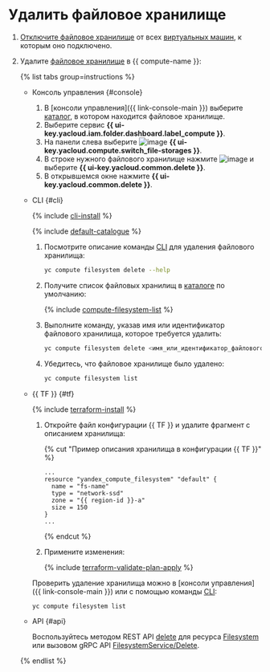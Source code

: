 # Удалить файловое хранилище

1. [Отключите файловое хранилище](detach-from-vm.md) от всех [виртуальных машин](../../concepts/vm.md), к которым оно подключено.
1. Удалите [файловое хранилище](../../concepts/filesystem.md) в {{ compute-name }}:

   {% list tabs group=instructions %}

   - Консоль управления {#console}

     1. В [консоли управления]({{ link-console-main }}) выберите [каталог](../../../resource-manager/concepts/resources-hierarchy.md#folder), в котором находится файловое хранилище.
     1. Выберите сервис **{{ ui-key.yacloud.iam.folder.dashboard.label_compute }}**.
     1. На панели слева выберите ![image](../../../_assets/console-icons/nodes-right.svg) **{{ ui-key.yacloud.compute.switch_file-storages }}**.
     1. В строке нужного файлового хранилище нажмите ![image](../../../_assets/console-icons/ellipsis.svg) и выберите **{{ ui-key.yacloud.common.delete }}**.
     1. В открывшемся окне нажмите **{{ ui-key.yacloud.common.delete }}**.

   - CLI {#cli}

     {% include [cli-install](../../../_includes/cli-install.md) %}

     {% include [default-catalogue](../../../_includes/default-catalogue.md) %}

     1. Посмотрите описание команды [CLI](../../../cli/) для удаления файлового хранилища:

        ```bash
        yc compute filesystem delete --help
        ```

     1. Получите список файловых хранилищ в [каталоге](../../../resource-manager/concepts/resources-hierarchy.md#folder) по умолчанию:

        {% include [compute-filesystem-list](../../_includes_service/compute-filesystem-list.md) %}

     1. Выполните команду, указав имя или идентификатор файлового хранилища, которое требуется удалить:

        ```bash
        yc compute filesystem delete <имя_или_идентификатор_файлового_хранилища>
        ```

     1. Убедитесь, что файловое хранилище было удалено:

        ```bash
        yc compute filesystem list
        ```

   - {{ TF }} {#tf}

     {% include [terraform-install](../../../_includes/terraform-install.md) %}

     1. Откройте файл конфигурации {{ TF }} и удалите фрагмент с описанием хранилища:

        {% cut "Пример описания хранилища в конфигурации {{ TF }}" %}

        ```hcl
        ...
        resource "yandex_compute_filesystem" "default" {
          name = "fs-name"
          type = "network-ssd"
          zone = "{{ region-id }}-a"
          size = 150
        }
        ...
        ```

        {% endcut %}

     1. Примените изменения:

        {% include [terraform-validate-plan-apply](../../../_tutorials/_tutorials_includes/terraform-validate-plan-apply.md) %}

     Проверить удаление хранилища можно в [консоли управления]({{ link-console-main }}) или с помощью команды [CLI](../../../cli/):

     ```bash
     yc compute filesystem list
     ```

   - API {#api}

     Воспользуйтесь методом REST API [delete](../../api-ref/Filesystem/delete.md) для ресурса [Filesystem](../../api-ref/Filesystem/index.md) или вызовом gRPC API [FilesystemService/Delete](../../api-ref/grpc/filesystem_service.md#Delete).

   {% endlist %}